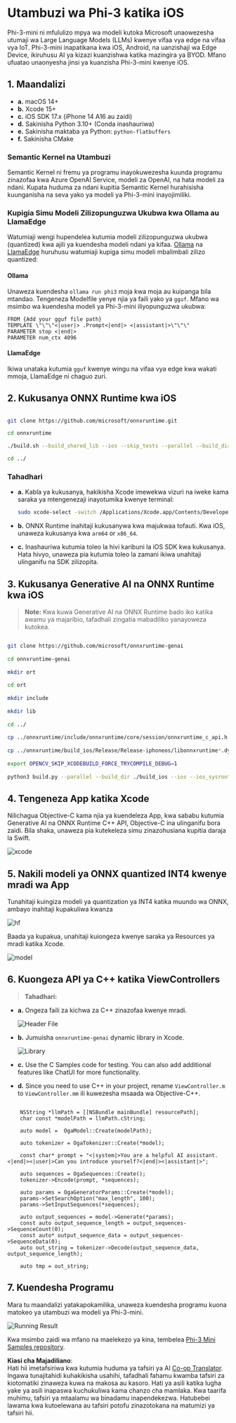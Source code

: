<!--
CO_OP_TRANSLATOR_METADATA:
{
  "original_hash": "82af197df38d25346a98f1f0e84d1698",
  "translation_date": "2025-05-09T11:04:04+00:00",
  "source_file": "md/01.Introduction/03/iOS_Inference.md",
  "language_code": "sw"
}
-->
# **Utambuzi wa Phi-3 katika iOS**

Phi-3-mini ni mfululizo mpya wa modeli kutoka Microsoft unaowezesha utumaji wa Large Language Models (LLMs) kwenye vifaa vya edge na vifaa vya IoT. Phi-3-mini inapatikana kwa iOS, Android, na uanzishaji wa Edge Device, ikiruhusu AI ya kizazi kuanzishwa katika mazingira ya BYOD. Mfano ufuatao unaonyesha jinsi ya kuanzisha Phi-3-mini kwenye iOS.

## **1. Maandalizi**

- **a.** macOS 14+
- **b.** Xcode 15+
- **c.** iOS SDK 17.x (iPhone 14 A16 au zaidi)
- **d.** Sakinisha Python 3.10+ (Conda inashauriwa)
- **e.** Sakinisha maktaba ya Python: `python-flatbuffers`
- **f.** Sakinisha CMake

### Semantic Kernel na Utambuzi

Semantic Kernel ni fremu ya programu inayokuwezesha kuunda programu zinazofaa kwa Azure OpenAI Service, modeli za OpenAI, na hata modeli za ndani. Kupata huduma za ndani kupitia Semantic Kernel hurahisisha kuunganisha na seva yako ya modeli ya Phi-3-mini inayojimiliki.

### Kupigia Simu Modeli Zilizopunguzwa Ukubwa kwa Ollama au LlamaEdge

Watumiaji wengi hupendelea kutumia modeli zilizopunguzwa ukubwa (quantized) kwa ajili ya kuendesha modeli ndani ya kifaa. [Ollama](https://ollama.com) na [LlamaEdge](https://llamaedge.com) huruhusu watumiaji kupiga simu modeli mbalimbali zilizo quantized:

#### **Ollama**

Unaweza kuendesha `ollama run phi3` moja kwa moja au kuipanga bila mtandao. Tengeneza Modelfile yenye njia ya faili yako ya `gguf`. Mfano wa msimbo wa kuendesha modeli ya Phi-3-mini iliyopunguzwa ukubwa:

```gguf
FROM {Add your gguf file path}
TEMPLATE \"\"\"<|user|> .Prompt<|end|> <|assistant|>\"\"\"
PARAMETER stop <|end|>
PARAMETER num_ctx 4096
```

#### **LlamaEdge**

Ikiwa unataka kutumia `gguf` kwenye wingu na vifaa vya edge kwa wakati mmoja, LlamaEdge ni chaguo zuri.

## **2. Kukusanya ONNX Runtime kwa iOS**

```bash

git clone https://github.com/microsoft/onnxruntime.git

cd onnxruntime

./build.sh --build_shared_lib --ios --skip_tests --parallel --build_dir ./build_ios --ios --apple_sysroot iphoneos --osx_arch arm64 --apple_deploy_target 17.5 --cmake_generator Xcode --config Release

cd ../

```

### **Tahadhari**

- **a.** Kabla ya kukusanya, hakikisha Xcode imewekwa vizuri na iweke kama saraka ya mtengenezaji inayotumika kwenye terminal:

    ```bash
    sudo xcode-select -switch /Applications/Xcode.app/Contents/Developer
    ```

- **b.** ONNX Runtime inahitaji kukusanywa kwa majukwaa tofauti. Kwa iOS, unaweza kukusanya kwa `arm64` or `x86_64`.

- **c.** Inashauriwa kutumia toleo la hivi karibuni la iOS SDK kwa kukusanya. Hata hivyo, unaweza pia kutumia toleo la zamani ikiwa unahitaji ulinganifu na SDK zilizopita.

## **3. Kukusanya Generative AI na ONNX Runtime kwa iOS**

> **Note:** Kwa kuwa Generative AI na ONNX Runtime bado iko katika awamu ya majaribio, tafadhali zingatia mabadiliko yanayoweza kutokea.

```bash

git clone https://github.com/microsoft/onnxruntime-genai
 
cd onnxruntime-genai
 
mkdir ort
 
cd ort
 
mkdir include
 
mkdir lib
 
cd ../
 
cp ../onnxruntime/include/onnxruntime/core/session/onnxruntime_c_api.h ort/include
 
cp ../onnxruntime/build_ios/Release/Release-iphoneos/libonnxruntime*.dylib* ort/lib
 
export OPENCV_SKIP_XCODEBUILD_FORCE_TRYCOMPILE_DEBUG=1
 
python3 build.py --parallel --build_dir ./build_ios --ios --ios_sysroot iphoneos --ios_arch arm64 --ios_deployment_target 17.5 --cmake_generator Xcode --cmake_extra_defines CMAKE_XCODE_ATTRIBUTE_CODE_SIGNING_ALLOWED=NO

```

## **4. Tengeneza App katika Xcode**

Nilichagua Objective-C kama njia ya kuendeleza App, kwa sababu kutumia Generative AI na ONNX Runtime C++ API, Objective-C ina ulinganifu bora zaidi. Bila shaka, unaweza pia kutekeleza simu zinazohusiana kupitia daraja la Swift.

![xcode](../../../../../translated_images/xcode.6c67033ca85b703e80cc51ecaa681fbcb6ac63cc0c256705ac97bc9ca039c235.sw.png)

## **5. Nakili modeli ya ONNX quantized INT4 kwenye mradi wa App**

Tunahitaji kuingiza modeli ya quantization ya INT4 katika muundo wa ONNX, ambayo inahitaji kupakuliwa kwanza

![hf](../../../../../translated_images/hf.b99941885c6561bb3bcc0155d409e713db6d47b4252fb6991a08ffeefc0170ec.sw.png)

Baada ya kupakua, unahitaji kuiongeza kwenye saraka ya Resources ya mradi katika Xcode.

![model](../../../../../translated_images/model.f0cb932ac2c7648211fbe5341ee1aa42b77cb7f956b6d9b084afb8fbf52927c7.sw.png)

## **6. Kuongeza API ya C++ katika ViewControllers**

> **Tahadhari:**

- **a.** Ongeza faili za kichwa za C++ zinazofaa kwenye mradi.

  ![Header File](../../../../../translated_images/head.2504a93b0be166afde6729fb193ebd14c5acb00a0bb6de1939b8a175b1f630fb.sw.png)

- **b.** Jumuisha `onnxruntime-genai` dynamic library in Xcode.

  ![Library](../../../../../translated_images/lib.86e12a925eb07e4e71a1466fa4f3ad27097e08505d25d34e98c33005d69b6f23.sw.png)

- **c.** Use the C Samples code for testing. You can also add additional features like ChatUI for more functionality.

- **d.** Since you need to use C++ in your project, rename `ViewController.m` to `ViewController.mm` ili kuwezesha msaada wa Objective-C++.

```objc

    NSString *llmPath = [[NSBundle mainBundle] resourcePath];
    char const *modelPath = llmPath.cString;

    auto model =  OgaModel::Create(modelPath);

    auto tokenizer = OgaTokenizer::Create(*model);

    const char* prompt = "<|system|>You are a helpful AI assistant.<|end|><|user|>Can you introduce yourself?<|end|><|assistant|>";

    auto sequences = OgaSequences::Create();
    tokenizer->Encode(prompt, *sequences);

    auto params = OgaGeneratorParams::Create(*model);
    params->SetSearchOption("max_length", 100);
    params->SetInputSequences(*sequences);

    auto output_sequences = model->Generate(*params);
    const auto output_sequence_length = output_sequences->SequenceCount(0);
    const auto* output_sequence_data = output_sequences->SequenceData(0);
    auto out_string = tokenizer->Decode(output_sequence_data, output_sequence_length);
    
    auto tmp = out_string;

```

## **7. Kuendesha Programu**

Mara tu maandalizi yatakapokamilika, unaweza kuendesha programu kuona matokeo ya utambuzi wa modeli ya Phi-3-mini.

![Running Result](../../../../../translated_images/result.7ebd1fe614f809d776c46475275ec72e4ab898c4ec53ae62b29315c064ca6839.sw.jpg)

Kwa msimbo zaidi wa mfano na maelekezo ya kina, tembelea [Phi-3 Mini Samples repository](https://github.com/Azure-Samples/Phi-3MiniSamples/tree/main/ios).

**Kiasi cha Majadiliano**:  
Hati hii imetafsiriwa kwa kutumia huduma ya tafsiri ya AI [Co-op Translator](https://github.com/Azure/co-op-translator). Ingawa tunajitahidi kuhakikisha usahihi, tafadhali fahamu kwamba tafsiri za kiotomatiki zinaweza kuwa na makosa au kasoro. Hati ya asili katika lugha yake ya asili inapaswa kuchukuliwa kama chanzo cha mamlaka. Kwa taarifa muhimu, tafsiri ya mtaalamu wa binadamu inapendekezwa. Hatubebei lawama kwa kutoelewana au tafsiri potofu zinazotokana na matumizi ya tafsiri hii.